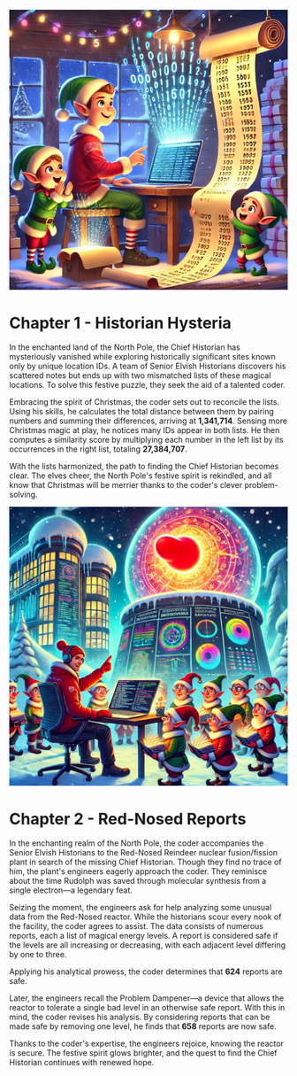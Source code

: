 ![alt text](image.png)

# Chapter 1 - Historian Hysteria

In the enchanted land of the North Pole, the Chief Historian has mysteriously vanished while exploring historically significant sites known only by unique location IDs. A team of Senior Elvish Historians discovers his scattered notes but ends up with two mismatched lists of these magical locations. To solve this festive puzzle, they seek the aid of a talented coder.

Embracing the spirit of Christmas, the coder sets out to reconcile the lists. Using his skills, he calculates the total distance between them by pairing numbers and summing their differences, arriving at **1,341,714**. Sensing more Christmas magic at play, he notices many IDs appear in both lists. He then computes a similarity score by multiplying each number in the left list by its occurrences in the right list, totaling **27,384,707**.

With the lists harmonized, the path to finding the Chief Historian becomes clear. The elves cheer, the North Pole's festive spirit is rekindled, and all know that Christmas will be merrier thanks to the coder's clever problem-solving.

![alt text](image-1.png)

# Chapter 2 - Red-Nosed Reports

In the enchanting realm of the North Pole, the coder accompanies the Senior Elvish Historians to the Red-Nosed Reindeer nuclear fusion/fission plant in search of the missing Chief Historian. Though they find no trace of him, the plant's engineers eagerly approach the coder. They reminisce about the time Rudolph was saved through molecular synthesis from a single electron—a legendary feat.

Seizing the moment, the engineers ask for help analyzing some unusual data from the Red-Nosed reactor. While the historians scour every nook of the facility, the coder agrees to assist. The data consists of numerous reports, each a list of magical energy levels. A report is considered safe if the levels are all increasing or decreasing, with each adjacent level differing by one to three.

Applying his analytical prowess, the coder determines that **624** reports are safe.

Later, the engineers recall the Problem Dampener—a device that allows the reactor to tolerate a single bad level in an otherwise safe report. With this in mind, the coder revises his analysis. By considering reports that can be made safe by removing one level, he finds that **658** reports are now safe.

Thanks to the coder's expertise, the engineers rejoice, knowing the reactor is secure. The festive spirit glows brighter, and the quest to find the Chief Historian continues with renewed hope.